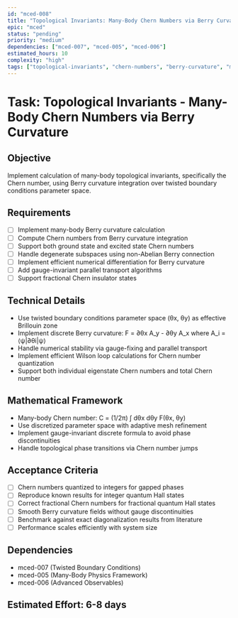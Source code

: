 ```yaml
---
id: "mced-008"
title: "Topological Invariants: Many-Body Chern Numbers via Berry Curvature"
epic: "mced"
status: "pending"
priority: "medium"
dependencies: ["mced-007", "mced-005", "mced-006"]
estimated_hours: 10
complexity: "high"
tags: ["topological-invariants", "chern-numbers", "berry-curvature", "many-body"]
---
```


# Task: Topological Invariants - Many-Body Chern Numbers via Berry Curvature

## Objective
Implement calculation of many-body topological invariants, specifically the Chern number, using Berry curvature integration over twisted boundary conditions parameter space.

## Requirements
- [ ] Implement many-body Berry curvature calculation
- [ ] Compute Chern numbers from Berry curvature integration
- [ ] Support both ground state and excited state Chern numbers
- [ ] Handle degenerate subspaces using non-Abelian Berry connection
- [ ] Implement efficient numerical differentiation for Berry curvature
- [ ] Add gauge-invariant parallel transport algorithms
- [ ] Support fractional Chern insulator states

## Technical Details
- Use twisted boundary conditions parameter space (θx, θy) as effective Brillouin zone
- Implement discrete Berry curvature: F = ∂θx A_y - ∂θy A_x where A_i = ⟨ψ|∂θi|ψ⟩
- Handle numerical stability via gauge-fixing and parallel transport
- Implement efficient Wilson loop calculations for Chern number quantization
- Support both individual eigenstate Chern numbers and total Chern number

## Mathematical Framework
- Many-body Chern number: C = (1/2π) ∫ dθx dθy F(θx, θy)
- Use discretized parameter space with adaptive mesh refinement
- Implement gauge-invariant discrete formula to avoid phase discontinuities
- Handle topological phase transitions via Chern number jumps

## Acceptance Criteria
- [ ] Chern numbers quantized to integers for gapped phases
- [ ] Reproduce known results for integer quantum Hall states
- [ ] Correct fractional Chern numbers for fractional quantum Hall states
- [ ] Smooth Berry curvature fields without gauge discontinuities
- [ ] Benchmark against exact diagonalization results from literature
- [ ] Performance scales efficiently with system size

## Dependencies
- mced-007 (Twisted Boundary Conditions)
- mced-005 (Many-Body Physics Framework)
- mced-006 (Advanced Observables)

## Estimated Effort: 6-8 days